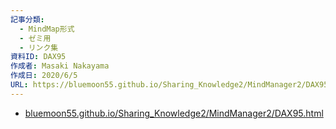 ```yaml
---
記事分類:
  - MindMap形式
  - ゼミ用
  - リンク集
資料ID: DAX95
作成者: Masaki Nakayama
作成日: 2020/6/5
URL: https://bluemoon55.github.io/Sharing_Knowledge2/MindManager2/DAX95.html
---
```

- [bluemoon55.github.io/Sharing\_Knowledge2/MindManager2/DAX95.html](https://bluemoon55.github.io/Sharing_Knowledge2/MindManager2/DAX95.html)